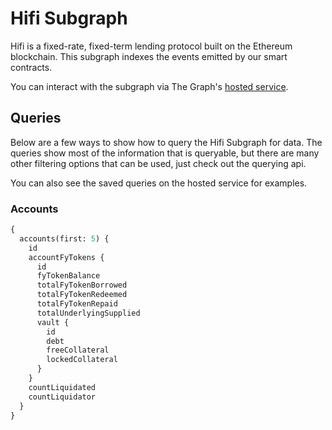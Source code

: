 # Hifi Subgraph

Hifi is a fixed-rate, fixed-term lending protocol built on the Ethereum blockchain. This subgraph indexes the events
emitted by our smart contracts.

You can interact with the subgraph via The Graph's [hosted service](https://thegraph.com/explorer/subgraph/hifi-finance/hifi).

## Queries

Below are a few ways to show how to query the Hifi Subgraph for data. The queries show most of the information
that is queryable, but there are many other filtering options that can be used, just check out the querying api.

You can also see the saved queries on the hosted service for examples.

### Accounts

```graphql
{
  accounts(first: 5) {
    id
    accountFyTokens {
      id
      fyTokenBalance
      totalFyTokenBorrowed
      totalFyTokenRedeemed
      totalFyTokenRepaid
      totalUnderlyingSupplied
      vault {
        id
        debt
        freeCollateral
        lockedCollateral
      }
    }
    countLiquidated
    countLiquidator
  }
}
```
